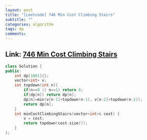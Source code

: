 ```yaml
---
layout: post
title: "[Leetcode] 746 Min Cost Climbing Stairs"
subtitle: ""
categories: algorithm
tags: dp
comments:
---
```


## Link: [746 Min Cost Climbing Stairs](https://leetcode.com/problems/min-cost-climbing-stairs/)

```cpp
class Solution {
public:
    int dp[1001]{};
    vector<int> v;
    int topdown(int n){
        if(n==0 || n==1) return 0;
        if(dp[n]) return dp[n];
        dp[n]=min(v[n-1]+topdown(n-1), v[n-2]+topdown(n-2));
        return dp[n];
    }
    int minCostClimbingStairs(vector<int>& cost) {
        v = cost;
        return topdown(cost.size());
    }
};
```
